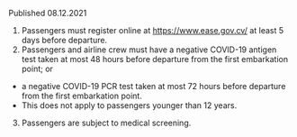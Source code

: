 Published 08.12.2021
1. Passengers must register online at <a href="https://www.ease.gov.cv/">https://www.ease.gov.cv/</a> at least 5 days before departure.
2. Passengers and airline crew must have a negative COVID-19 antigen test taken at most 48 hours before departure from the first embarkation point; or
- a negative COVID-19 PCR test taken at most 72 hours before departure from the first embarkation point.
- This does not apply to passengers younger than 12 years.
3. Passengers are subject to medical screening.
